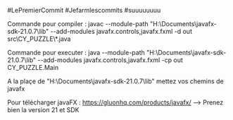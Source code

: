 

#LePremierCommit #Jefarmlescommits #suuuuuuuu


Commande pour compiler : javac --module-path "H:\Documents\javafx-sdk-21.0.7\lib" --add-modules javafx.controls,javafx.fxml -d out src\CY_PUZZLE\\*.java

Commande pour executer : java --module-path "H:\Documents\javafx-sdk-21.0.7\lib" --add-modules javafx.controls,javafx.fxml -cp out CY_PUZZLE.Main 

A la plaçe de "H:\Documents\javafx-sdk-21.0.7\lib"  mettez vos chemins de javafx 


Pour télécharger javaFX : https://gluonhq.com/products/javafx/ --> Prenez bien la version 21 et SDK 
